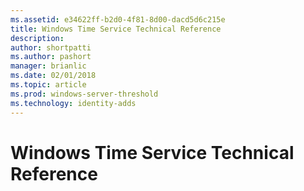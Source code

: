 ```yaml
---
ms.assetid: e34622ff-b2d0-4f81-8d00-dacd5d6c215e
title: Windows Time Service Technical Reference
description:
author: shortpatti
ms.author: pashort
manager: brianlic
ms.date: 02/01/2018
ms.topic: article
ms.prod: windows-server-threshold
ms.technology: identity-adds
---
```


# Windows Time Service Technical Reference
